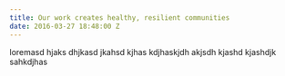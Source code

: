 ```yaml
---
title: Our work creates healthy, resilient communities
date: 2016-03-27 18:48:00 Z
---
```


loremasd hjaks dhjkasd jkahsd kjhas kdjhaskjdh akjsdh kjashd kjashdjk sahkdjhas